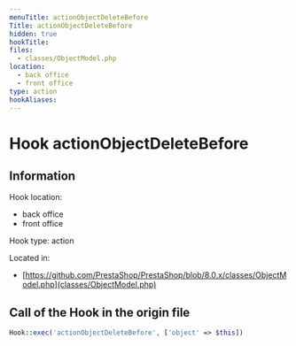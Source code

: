 ```yaml
---
menuTitle: actionObjectDeleteBefore
Title: actionObjectDeleteBefore
hidden: true
hookTitle: 
files:
  - classes/ObjectModel.php
location:
  - back office
  - front office
type: action
hookAliases:
---
```


# Hook actionObjectDeleteBefore

## Information

Hook location:
  - back office
  - front office

Hook type: action

Located in: 
  - [https://github.com/PrestaShop/PrestaShop/blob/8.0.x/classes/ObjectModel.php](classes/ObjectModel.php)

## Call of the Hook in the origin file

```php
Hook::exec('actionObjectDeleteBefore', ['object' => $this])
```